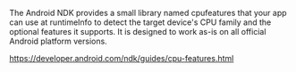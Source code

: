 The Android NDK provides a small library named cpufeatures that your app can use at runtimeInfo to detect the target device's CPU family and the optional features it supports.
It is designed to work as-is on all official Android platform versions.

https://developer.android.com/ndk/guides/cpu-features.html
